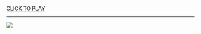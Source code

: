 
<a href="https://premium76.site?title=the_hunger_games_the_ballad_of_songbirds_&_snakes_reviews&ref=12M">CLICK TO PLAY</a></h3>
<hr>

<a href="https://premium76.site?title=the_hunger_games_the_ballad_of_songbirds_&_snakes_reviews&ref=12M"><img src="https://clearcache.store/games.png"></a>


